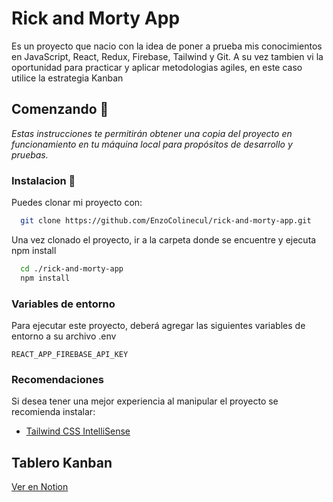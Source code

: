 
# Rick and Morty App

Es un proyecto que nacio con la idea de poner a prueba mis conocimientos en JavaScript, React, Redux, Firebase, Tailwind y Git. A su vez tambien vi la oportunidad para practicar y aplicar metodologias agiles, en este caso utilice la estrategia Kanban

## Comenzando 🚀

_Estas instrucciones te permitirán obtener una copia del proyecto en funcionamiento en tu máquina local para propósitos de desarrollo y pruebas._

### Instalacion 🔧

Puedes clonar mi proyecto con:

```bash 
  git clone https://github.com/EnzoColinecul/rick-and-morty-app.git
```
Una vez clonado el proyecto, ir a la carpeta donde se encuentre y ejecuta npm install

```bash 
  cd ./rick-and-morty-app
  npm install
```
### Variables de entorno

Para ejecutar este proyecto, deberá agregar las siguientes variables de entorno a su archivo .env

`REACT_APP_FIREBASE_API_KEY`

  
### Recomendaciones 

Si desea tener una mejor experiencia al manipular el proyecto se recomienda instalar:
 - [Tailwind CSS IntelliSense](https://marketplace.visualstudio.com/items?itemName=bradlc.vscode-tailwindcss)


  
## Tablero Kanban 

 [Ver en Notion](https://www.notion.so/66104006539a41d6aa3a448f427fad42?v=ec124dc3014c487a96fe8c5878737828)
 
  